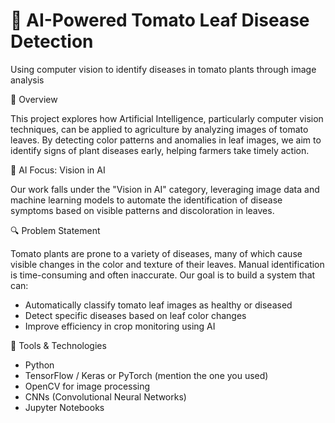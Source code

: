 # 🌿 AI-Powered Tomato Leaf Disease Detection
Using computer vision to identify diseases in tomato plants through image analysis

📌 Overview

This project explores how Artificial Intelligence, particularly computer vision techniques, can be applied to agriculture by analyzing images of tomato leaves. By detecting color patterns and anomalies in leaf images, we aim to identify signs of plant diseases early, helping farmers take timely action.

🧠 AI Focus: Vision in AI

Our work falls under the "Vision in AI" category, leveraging image data and machine learning models to automate the identification of disease symptoms based on visible patterns and discoloration in leaves.

🔍 Problem Statement

Tomato plants are prone to a variety of diseases, many of which cause visible changes in the color and texture of their leaves. Manual identification is time-consuming and often inaccurate. Our goal is to build a system that can:
- Automatically classify tomato leaf images as healthy or diseased
- Detect specific diseases based on leaf color changes
- Improve efficiency in crop monitoring using AI


🧰 Tools & Technologies
- Python
- TensorFlow / Keras or PyTorch (mention the one you used)
- OpenCV for image processing
- CNNs (Convolutional Neural Networks)
- Jupyter Notebooks

